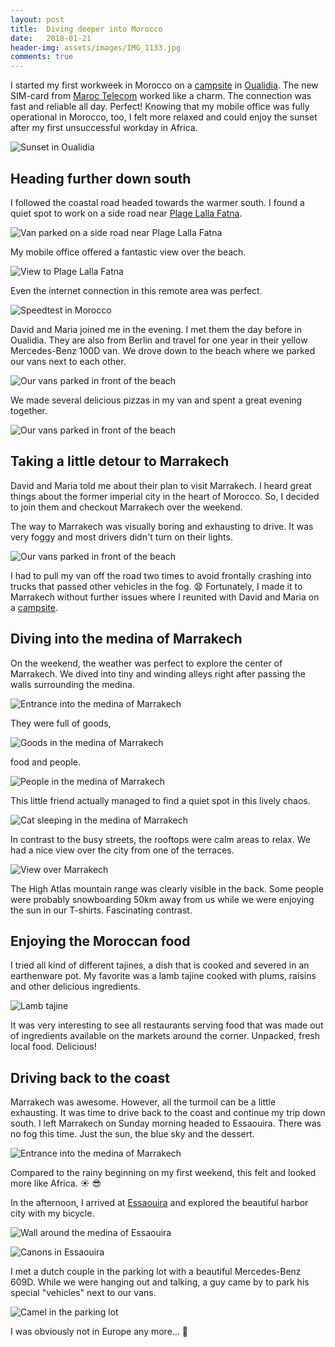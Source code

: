 ```yaml
---
layout: post
title:  Diving deeper into Morocco
date:   2018-01-21
header-img: assets/images/IMG_1133.jpg
comments: true
---
```


I started my first workweek in Morocco on a [campsite](https://www.google.com/maps/place/Laguna+Park/) in [Oualidia](https://www.google.com/maps/place/Oualidia,+Morocco/). The new SIM-card from [Maroc Telecom](https://www.iam.ma) worked like a charm. The connection was fast and reliable all day. Perfect! Knowing that my mobile office was fully operational in Morocco, too, I felt more relaxed and could enjoy the sunset after my first unsuccessful workday in Africa.

![Sunset in Oualidia](/assets/images/IMG_1071.jpg)

## Heading further down south

I followed the coastal road headed towards the warmer south. I found a quiet spot to work on a side road near [Plage Lalla Fatna](https://www.google.com/maps/place/Plage+Lalla+Fatna/).

![Van parked on a side road near Plage Lalla Fatna](/assets/images/IMG_1082.jpg)

My mobile office offered a fantastic view over the beach.

![View to Plage Lalla Fatna](/assets/images/IMG_1084.jpg)

Even the internet connection in this remote area was perfect.

![Speedtest in Morocco](/assets/images/Speedtest_by_Ookla_-_The_Global_Broadband_Speed_Test.jpg)

David and Maria joined me in the evening. I met them the day before in Oualidia. They are also from Berlin and travel for one year in their yellow Mercedes-Benz 100D van. We drove down to the beach where we parked our vans next to each other.

![Our vans parked in front of the beach](/assets/images/IMG_1085.jpg)

We made several delicious pizzas in my van and spent a great evening together.

![Our vans parked in front of the beach](/assets/images/IMG_1090.jpg)

## Taking a little detour to Marrakech

David and Maria told me about their plan to visit Marrakech. I heard great things about the former imperial city in the heart of Morocco. So, I decided to join them and checkout Marrakech over the weekend.

The way to Marrakech was visually boring and exhausting to drive. It was very foggy and most drivers didn't turn on their lights.

![Our vans parked in front of the beach](/assets/images/IMG_1095.jpg)

I had to pull my van off the road two times to avoid frontally crashing into trucks that passed other vehicles in the fog. :anguished: Fortunately, I made it to Marrakech without further issues where I reunited with David and Maria on a [campsite](https://www.google.com/maps/place/31°42'26.4"N+7°59'20.1"W/).

## Diving into the medina of Marrakech

On the weekend, the weather was perfect to explore the center of Marrakech. We dived into tiny and winding alleys right after passing the walls surrounding the medina.

![Entrance into the medina of Marrakech](/assets/images/IMG_1106.jpg)

They were full of goods,

![Goods in the medina of Marrakech](/assets/images/IMG_1114.jpg)

food and people.

![People in the medina of Marrakech](/assets/images/IMG_1111.jpg)

This little friend actually managed to find a quiet spot in this lively chaos.

![Cat sleeping in the medina of Marrakech](/assets/images/IMG_1107.jpg)

In contrast to the busy streets, the rooftops were calm areas to relax. We had a nice view over the city from one of the terraces.

![View over Marrakech](/assets/images/IMG_1109.jpg)

The High Atlas mountain range was clearly visible in the back. Some people were probably snowboarding 50km away from us while we were enjoying the sun in our T-shirts. Fascinating contrast.

## Enjoying the Moroccan food

I tried all kind of different tajines, a dish that is cooked and severed in an earthenware pot. My favorite was a lamb tajine cooked with plums, raisins and other delicious ingredients.

![Lamb tajine](/assets/images/IMG_1100.jpg)

It was very interesting to see all restaurants serving food that was made out of ingredients available on the markets around the corner. Unpacked, fresh local food. Delicious!

## Driving back to the coast

Marrakech was awesome. However, all the turmoil can be a little exhausting. It was time to drive back to the coast and continue my trip down south. I left Marrakech on Sunday morning headed to Essaouira. There was no fog this time. Just the sun, the blue sky and the dessert.

![Entrance into the medina of Marrakech](/assets/images/IMG_1126.jpg)

Compared to the rainy beginning on my first weekend, this felt and looked more like Africa. :sunny: :sunglasses:

In the afternoon, I arrived at [Essaouira](https://www.google.com/maps/place/Essaouira,+Morocco/) and explored the beautiful harbor city with my bicycle.

![Wall around the medina of Essaouira](/assets/images/IMG_1130.jpg)

![Canons in Essaouira](/assets/images/IMG_1128.jpg)

I met a dutch couple in the parking lot with a beautiful Mercedes-Benz 609D. While we were hanging out and talking, a guy came by to park his special "vehicles" next to our vans.

![Camel in the parking lot](/assets/images/IMG_1133.jpg)

I was obviously not in Europe any more... :camel:
